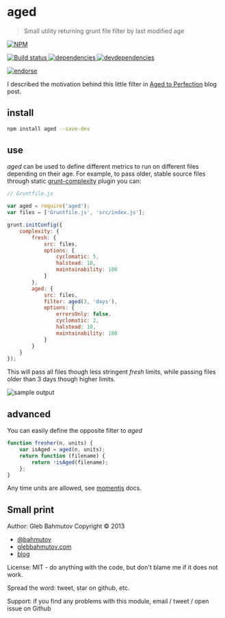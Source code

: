 # aged

> Small utility returning grunt file filter by last modified age

[![NPM][aged-icon] ][aged-url]

[![Build status][aged-ci-image] ][aged-ci-url]
[![dependencies][aged-dependencies-image] ][aged-dependencies-url]
[![devdependencies][aged-devdependencies-image] ][aged-devdependencies-url]

[![endorse][endorse-image] ][endorse-url]

I described the motivation behind this little filter in
[Aged to Perfection](http://bahmutov.calepin.co/aged-to-perfection.html) blog post.

## install

```sh
npm install aged --save-dev
```

## use

*aged* can be used to define different metrics to run on different
files depending on their age. For example, to pass older, stable
source files through static [grunt-complexity](https://github.com/vigetlabs/grunt-complexity)
plugin you can:

```js
// Gruntfile.js

var aged = require('aged');
var files = ['Gruntfile.js', 'src/index.js'];

grunt.initConfig({
    complexity: {
        fresh: {
            src: files,
            options: {
                cyclomatic: 5,
                halstead: 10,
                maintainability: 100
            }
        },
        aged: {
            src: files,
            filter: aged(3, 'days'),
            options: {
                errorsOnly: false,
                cyclomatic: 2,
                halstead: 10,
                maintainability: 100
            }
        }
    }
});
```
This will pass all files though less stringent *fresh* limits,
while passing files older than 3 days though higher limits.

![sample output](https://raw.github.com/bahmutov/aged/master/aged.png)

## advanced

You can easily define the opposite filter to *aged*

```js
function fresher(n, units) {
    var isAged = aged(n, units);
    return function (filename) {
        return !isAged(filename);
    };
}
```
Any time units are allowed, see
[momentjs](http://momentjs.com/docs/#/durations/creating/) docs.

## Small print

Author: Gleb Bahmutov Copyright &copy; 2013

* [@bahmutov](https://twitter.com/bahmutov)
* [glebbahmutov.com](http://glebbahmutov.com)
* [blog](http://bahmutov.calepin.co/)

License: MIT - do anything with the code, but don't blame me if it does not work.

Spread the word: tweet, star on github, etc.

Support: if you find any problems with this module, email / tweet / open issue on Github

[aged-icon]: https://nodei.co/npm/aged.png?downloads=true
[aged-url]: https://npmjs.org/package/aged
[aged-ci-image]: https://travis-ci.org/bahmutov/aged.png?branch=master
[aged-ci-url]: https://travis-ci.org/bahmutov/aged
[aged-dependencies-image]: https://david-dm.org/bahmutov/aged.png
[aged-dependencies-url]: https://david-dm.org/bahmutov/aged
[aged-devdependencies-image]: https://david-dm.org/bahmutov/aged/dev-status.png
[aged-devdependencies-url]: https://david-dm.org/bahmutov/aged#info=devDependencies
[endorse-image]: https://api.coderwall.com/bahmutov/endorsecount.png
[endorse-url]: https://coderwall.com/bahmutov
